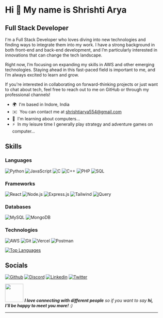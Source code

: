 Hi 👋 My name is Shrishti Arya
==============================

Full Stack Developer
--------------------------------------------------

I'm a Full Stack Developer who loves diving into new technologies and finding ways to integrate them into my work. I have a strong background in both front-end and back-end development, and I’m particularly interested in innovations that can change the tech landscape.

Right now, I’m focusing on expanding my skills in AWS and other emerging technologies. Staying ahead in this fast-paced field is important to me, and I’m always excited to learn and grow.

If you're interested in collaborating on forward-thinking projects or just want to chat about tech, feel free to reach out to me on GitHub or through my professional channels!

* 🌍  I'm based in Indore, India
* ✉️  You can contact me at [shrishtiarya554@gmail.com](mailto:shrishtiarya554@gmail.com)
* 🧠  I'm learning about computers...
* ⚡  In my leisure time I generally play strategy and adventure games on computer...


## Skills

### Languages

![Python](https://img.shields.io/badge/-Python-000?&logo=Python)
![JavaScript](https://img.shields.io/badge/-JavaScript-000?&logo=JavaScript)
![C](https://img.shields.io/badge/-C-000?&logo=C)
![C++](https://img.shields.io/badge/-C++-000?&logo=c%2b%2b&logoColor=00599C)
![PHP](https://img.shields.io/badge/-PHP-000?&logo=PHP)
![SQL](https://img.shields.io/badge/-SQL-000?&logo=MySQL)

### Frameworks

![React](https://img.shields.io/badge/-React-000?&logo=React)
![Node.js](https://img.shields.io/badge/-Node.js-000?&logo=node.js)
![Express.js](https://img.shields.io/badge/-ExpressJS-000?&logo=Express)
![Tailwind](https://img.shields.io/badge/-Tailwind-000?&logo=TailwindCSS)
![jQuery](https://img.shields.io/badge/-jQuery-000?&logo=jQuery)


### Databases

![MySQL](https://img.shields.io/badge/-MySQL-000?&logo=mysql)
![MongoDB](https://img.shields.io/badge/-MongoDB-000?&logo=MongoDB)


### Technologies

![AWS](https://img.shields.io/badge/-AWS-000?&logo=Amazon-AWS&logoColor=F90)
![Git](https://img.shields.io/badge/-Git-000?&logo=Git)
![Vercel](https://img.shields.io/badge/-Vercel-000?&logo=Vercel)
![Postman](https://img.shields.io/badge/-Postman-000?&logo=Postman)



<a href="https://github.com/Shrishti554" align="left"><img src="https://github-readme-stats.vercel.app/api/top-langs/?username=Shrishti554&langs_count=10&title_color=0891b2&text_color=ffffff&icon_color=0891b2&bg_color=1c1917&hide_border=true&locale=en&custom_title=Top%20%Languages" alt="Top Languages" /></a>


## Socials
[![Github](https://img.shields.io/badge/-Github-000?&logo=Github)](https://github.com/Shrishti554)
[![Discord](https://img.shields.io/badge/-Discord-000?&logo=Discord)](https://discord.com/users/shrishtiarya)
[![Linkedin](https://img.shields.io/badge/-Linkedin-000?&logo=Linkedin)](https://www.linkedin.com/in/shrishti-arya-0b1065258/)
[![Twitter](https://img.shields.io/badge/-Twitter-000?&logo=Twitter)](https://twitter.com/shrishti__arya)


<img src="https://media.giphy.com/media/LnQjpWaON8nhr21vNW/giphy.gif" width="60"> <em><b>I love connecting with different people</b> so if you want to say <b>hi, I'll be happy to meet you more!</b> :)</em>

---

